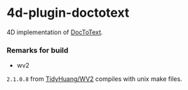 # 4d-plugin-doctotext
4D implementation of [DocToText](http://silvercoders.com/en/products/doctotext/).

### Remarks for build

* wv2 

`2.1.0.8` from [TidyHuang/WV2](https://github.com/TidyHuang/WV2) compiles with unix make files.
